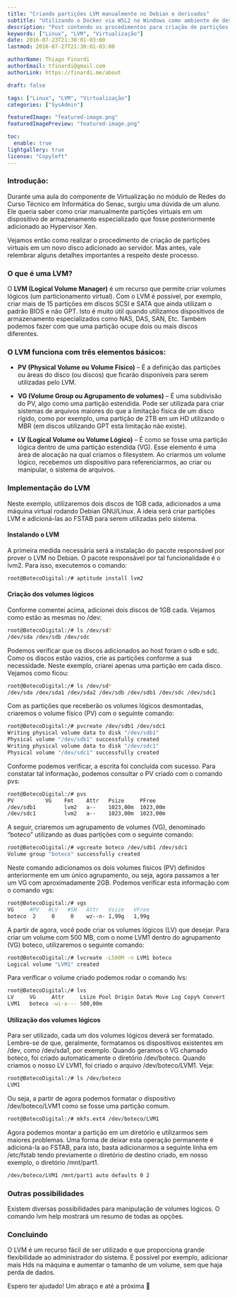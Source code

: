 ```yaml
---
title: "Criando partições LVM manualmente no Debian e derivados"
subtitle: "Utilizando o Docker via WSL2 no Windows como ambiente de desenvolvimento."
description: "Post contendo os procedimentos para criação de partições LVM manualmente no Debian e derivados."
keywords: ["Linux", "LVM", "Virtualização"]
date: 2016-07-23T21:30:01-03:00
lastmod: 2016-07-27T21:30:01-03:00

authorName: Thiago Finardi
authorEmail: tfinardi@gmail.com
authorLink: https://finardi.me/about

draft: false

tags: ["Linux", "LVM", "Virtualização"]
categories: ["SysAdmin"]

featuredImage: "featured-image.png"
featuredImagePreview: "featured-image.png"

toc:
  enable: true
lightgallery: true
license: "Copyleft"
---
```


### Introdução:
Durante uma aula do componente de Virtualização no módulo de Redes do Curso Técnico em Informática do Senac, surgiu uma dúvida de um aluno. Ele queria saber como criar manualmente partições virtuais em um dispositivo de armazenamento especializado que fosse posteriormente adicionado ao Hypervisor Xen.

Vejamos então como realizar o procedimento de criação de partições virtuais em um novo disco adicionado ao servidor. Mas antes, vale relembrar alguns detalhes importantes a respeito deste processo.

### O que é uma LVM?

O **LVM (Logical Volume Manager)** é um recurso que permite criar volumes lógicos (um particionamento virtual). Com o LVM é possível, por exemplo, criar mais de 15 partições em discos SCSI e SATA que ainda utilizam o padrão BIOS e não GPT. Isto é muito útil quando utilizamos dispositivos de armazenamento especializados como NAS, DAS, SAN, Etc. Também podemos fazer com que uma partição ocupe dois ou mais discos diferentes.

### O LVM funciona com três elementos básicos:

* **PV (Physical Volume ou Volume Físico)** – É a definição das partições ou áreas do disco (ou discos) que ficarão disponíveis para serem utilizadas pelo LVM.

* **VG (Volume Group ou Agrupamento de volumes)** – É uma subdivisão do PV, algo como uma partição estendida. Pode ser utilizada para criar sistemas de arquivos maiores do que a limitação física de um disco rígido, como por exemplo, uma partição de 2TB em um HD utilizando o MBR (em discos utilizando GPT esta limitação não existe).

* **LV (Logical Volume ou Volume Lógico)** – É como se fosse uma partição lógica dentro de uma partição estendida (VG). Esse elemento é uma área de alocação na qual criamos o filesystem. Ao criarmos um volume lógico, recebemos um dispositivo para referenciarmos, ao criar ou manipular, o sistema de arquivos.

### Implementação do LVM
Neste exemplo, utilizaremos dois discos de 1GB cada, adicionados a uma máquina virtual rodando Debian GNU/Linux. A ideia será criar partições LVM e adicioná-las ao FSTAB para serem utilizadas pelo sistema.

#### Instalando o LVM

A primeira medida necessária será a instalação do pacote responsável por prover o LVM no Debian. O pacote responsável por tal funcionalidade é o lvm2. Para isso, executemos o comando:

```bash
root@BotecoDigital:/# aptitude install lvm2
``` 
#### Criação dos volumes lógicos

Conforme comentei acima, adicionei dois discos de 1GB cada. Vejamos como estão as mesmas no /dev:

```bash
root@BotecoDigital:/# ls /dev/sd?
/dev/sda /dev/sdb /dev/sdc
```

Podemos verificar que os discos adicionados ao host foram o sdb e sdc. Como os discos estão vazios, crie as partições conforme a sua necessidade. Neste exemplo, criarei apenas uma partição em cada disco. Vejamos como ficou:

```bash
root@BotecoDigital:/# ls /dev/sd*
/dev/sda /dev/sda1 /dev/sda2 /dev/sdb /dev/sdb1 /dev/sdc /dev/sdc1
```
Com as partições que receberão os volumes lógicos desmontadas, criaremos o volume físico (PV) com o seguinte comando:

```bash
root@BotecoDigital:/# pvcreate /dev/sdb1 /dev/sdc1
Writing physical volume data to disk "/dev/sdb1"
Physical volume "/dev/sdb1" successfully created
Writing physical volume data to disk "/dev/sdc1"
Physical volume "/dev/sdc1" successfully created
```

Conforme podemos verificar, a escrita foi concluída com sucesso. Para constatar tal informação, podemos consultar o PV criado com o comando pvs:

```bash
root@BotecoDigital:/# pvs
PV          VG    Fmt    Attr   Psize     PFree
/dev/sdb1         lvm2   a--    1023,00m  1023,00m
/dev/sdc1         lvm2   a--    1023,00m  1023,00m
```

A seguir, criaremos um agrupamento de volumes (VG), denominado “boteco” utilizando as duas partições com o seguinte comando:

```bash
root@BotecoDigital:/# vgcreate boteco /dev/sdb1 /dev/sdc1
Volume group "boteco" successfully created
```

Neste comando adicionamos os dois volumes físicos (PV) definidos anteriormente em um único agrupamento, ou seja, agora passamos a ter um VG com aproximadamente 2GB. Podemos verificar esta informação com o comando vgs:

```bash
root@BotecoDigital:/# vgs
VG     #PV   #LV   #SN   Attr   Vsize   VFree
boteco  2     0     0    wz--n- 1,99g   1,99g
```

A partir de agora, você pode criar os volumes lógicos (LV) que desejar. Para criar um volume com 500 MB, com o nome LVM1 dentro do agrupamento (VG) boteco, utilizaremos o seguinte comando:

```bash
root@BotecoDigital:/# lvcreate -L500M -n LVM1 boteco
Logical volume "LVM1" created
```

Para verificar o volume criado podemos rodar o comando lvs:

```bash
root@BotecoDigital:/# lvs
LV     VG     Attr     Lsize Pool Origin Data% Move Log Copy% Convert
LVM1   boteco -wi-a--- 500,00m
```

#### Utilização dos volumes lógicos
Para ser utilizado, cada um dos volumes lógicos deverá ser formatado. Lembre-se de que, geralmente, formatamos os dispositivos existentes em /dev, como /dev/sda1, por exemplo. Quando geramos o VG chamado boteco, foi criado automaticamente o diretório /dev/boteco. Quando criamos o nosso LV LVM1, foi criado o arquivo /dev/boteco/LVM1. Veja:

```bash
root@BotecoDigital:/# ls /dev/boteco
LVM1
```

Ou seja, a partir de agora podemos formatar o dispositivo /dev/boteco/LVM1 como se fosse uma partição comum.

```bash
root@BotecoDigital:/# mkfs.ext4 /dev/boteco/LVM1
```

Agora podemos montar a partição em um diretório e utilizarmos sem maiores problemas. Uma forma de deixar esta operação permanente é adicioná-la ao FSTAB, para isto, basta adicionarmos a seguinte linha em /etc/fstab tendo previamente o diretório de destino criado, em nosso exemplo, o diretório /mnt/part1.

```bash
/dev/boteco/LVM1 /mnt/part1 auto defaults 0 2
```

### Outras possibilidades
Existem diversas possibilidades para manipulação de volumes lógicos. O comando lvm help mostrará um resumo de todas as opções.

### Concluindo
O LVM é um recurso fácil de ser utilizado e que proporciona grande flexibilidade ao administrador do sistema. É possível por exemplo, adicionar mais Hds na máquina e aumentar o tamanho de um volume, sem que haja perda de dados.

Espero ter ajudado! 
Um abraço e até a próxima 🖖